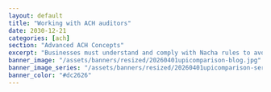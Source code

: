 ```yaml
---
layout: default
title: "Working with ACH auditors"
date: 2030-12-21
categories: [ach]
section: "Advanced ACH Concepts"
excerpt: "Businesses must understand and comply with Nacha rules to avoid penalties and ensure smooth operations. This includes authorization requirements, data security protocols, and dispute resolution procedures"
banner_image: "/assets/banners/resized/20260401upicomparison-blog.jpg"
banner_image_series: "/assets/banners/resized/20260401upicomparison-series.jpg"
banner_color: "#dc2626"
---
```

